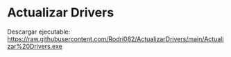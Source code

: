 # Actualizar Drivers
Descargar ejecutable: https://raw.githubusercontent.com/Rodri082/ActualizarDrivers/main/Actualizar%20Drivers.exe
